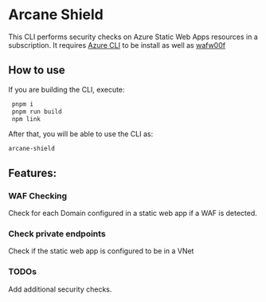 # Arcane Shield

This CLI performs security checks on Azure Static Web Apps resources in a subscription.
It requires [Azure CLI](https://learn.microsoft.com/en-us/cli/azure/) to be install as well as [wafw00f](https://github.com/EnableSecurity/wafw00f)

## How to use
If you are building the CLI, execute:
```bash
 pnpm i
 pnpm run build
 npm link
```
After that, you will be able to use the CLI as:
```
arcane-shield
```

## Features:
### WAF Checking
Check for each Domain configured in a static web app if a WAF is detected.
### Check private endpoints
Check if the static web app is configured to be in a VNet

### TODOs
Add additional security checks.